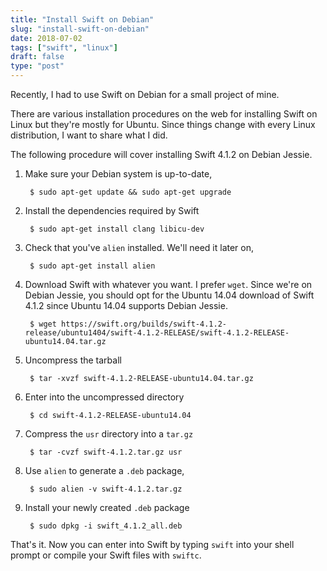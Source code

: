 ```yaml
---
title: "Install Swift on Debian"
slug: "install-swift-on-debian"
date: 2018-07-02
tags: ["swift", "linux"]
draft: false
type: "post"
---
```


Recently, I had to use Swift on Debian for a small project of mine.

There are various installation procedures on the web for installing Swift on Linux but they're mostly for Ubuntu. Since things change with every Linux distribution, I want to share what I did.

The following procedure will cover installing Swift 4.1.2 on Debian Jessie.

1. Make sure your Debian system is up-to-date,

		$ sudo apt-get update && sudo apt-get upgrade

2. Install the dependencies required by Swift

		$ sudo apt-get install clang libicu-dev

3. Check that you've `alien` installed. We'll need it later on,

		$ sudo apt-get install alien

4. Download Swift with whatever you want. I prefer `wget`. Since we're on Debian Jessie, you should opt for the Ubuntu 14.04 download of Swift 4.1.2 since Ubuntu 14.04 supports Debian Jessie.

		$ wget https://swift.org/builds/swift-4.1.2-release/ubuntu1404/swift-4.1.2-RELEASE/swift-4.1.2-RELEASE-ubuntu14.04.tar.gz

5. Uncompress the tarball

		$ tar -xvzf swift-4.1.2-RELEASE-ubuntu14.04.tar.gz
		
6. Enter into the uncompressed directory

		$ cd swift-4.1.2-RELEASE-ubuntu14.04
		
7. Compress the `usr` directory into a `tar.gz`

		$ tar -cvzf swift-4.1.2.tar.gz usr
		
8. Use `alien` to generate a `.deb` package,

		$ sudo alien -v swift-4.1.2.tar.gz
		
9. Install your newly created `.deb` package

		$ sudo dpkg -i swift_4.1.2_all.deb
		
That's it. Now you can enter into Swift by typing `swift` into your shell prompt or compile your Swift files with `swiftc`.
		